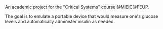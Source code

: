 An academic project for the "Critical Systems" course @MIEIC@FEUP.

The goal is to emulate a portable device that would measure one's glucose levels and automatically administer insulin as needed.
